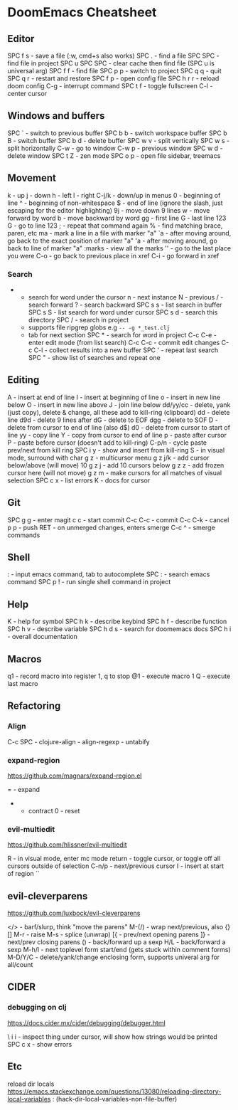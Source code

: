 # DoomEmacs Cheatsheet


## Editor 

SPC f s - save a file (:w, cmd+s also works)
SPC .   - find a file
SPC SPC - find file in project
SPC u SPC SPC - clear cache then find file (SPC u is universal arg)
SPC f f - find file
SPC p p - switch to project
SPC q q - quit
SPC q r - restart and restore
SPC f p - open config file
SPC h r r - reload doom config
C-g - interrupt command
SPC t f - toggle fullscreen
C-l - center cursor


## Windows and buffers

SPC ` - switch to previous buffer
SPC b b - switch workspace buffer
SPC b B - switch buffer
SPC b d - delete buffer
SPC w v - split vertically
SPC w s - split horizontally
C-w <number> - go to window
C-w p - previous window
SPC w d - delete window
SPC t Z - zen mode
SPC o p - open file sidebar, treemacs


## Movement

k - up
j - down
h - left
l - right
C-j/k - down/up in menus
0 - beginning of line
^ - beginning of non-whitespace
\$ - end of line (ignore the slash, just escaping for the editor highlighting)
9j - move down 9 lines
w - move forward by word
b - move backward by word
gg - first line
G - last line
123 G - go to line 123
; - repeat that command again
% - find matching brace, paren, etc
ma - mark a line in a file with marker "a"
`a - after moving around, go back to the exact position of marker "a"
'a - after moving around, go back to line of marker "a"
:marks - view all the marks
'' - go to the last place you were
C-o - go back to previous place in xref
C-i - go forward in xref


### Search

* - search for word under the cursor
    n - next instance
    N - previous
/ - search forward
? - search backward
SPC s s - list search in buffer
SPC s S - list search for word under cursor
SPC s d - search this directory
SPC / - search in project
  - supports file ripgrep globs e.g `-- -g *_test.clj`
  - tab for next section
SPC * - search for word in project
C-c C-e - enter edit mode (from list search)
C-c C-c - commit edit changes
C-c C-l - collect results into a new buffer
SPC ' - repeat last search
SPC " - show list of searches and repeat one


## Editing

A - insert at end of line
I - insert at beginning of line
o - insert in new line below
O - insert in new line above
J - join line below
dd/yy/cc - delete, yank (just copy), delete & change, all these add to kill-ring (clipboard)
dd - delete line
d9d - delete 9 lines after
dG - delete to EOF
dgg - delete to SOF
D - delete from cursor to end of line (also d$)
d0 - delete from cursor to start of line
yy - copy line
Y - copy from cursor to end of line
p - paste after cursor
P - paste before cursor (doesn't add to kill-ring)
C-p/n - cycle paste prev/next from kill ring
SPC i y - show and insert from kill-ring
S - in visual mode, surround with char
g z - multicursor menu
g z j/k - add cursor below/above (will move)
10 g z j - add 10 cursors below
g z z - add frozen cursor here (will not move)
g z m - make cursors for all matches of visual selection
SPC c x - list errors
K - docs for cursor


## Git

SPC g g - enter magit
  c c - start commit
    C-c C-c - commit
    C-c C-k - cancel
  p p - push
RET - on unmerged changes, enters smerge
C-c ^ - smerge commands


## Shell
: - input emacs command, tab to autocomplete
SPC : - search emacs command
SPC p ! - run single shell command in project


## Help

K - help for symbol
SPC h k - describe keybind
SPC h f - describe function 
SPC h v - describe variable
SPC h d s - search for doomemacs docs
SPC h i - overall documentation


## Macros

q1 - record macro into register 1, q to stop
@1 - execute macro 1
Q - execute last macro


## Refactoring

### Align

C-c SPC - clojure-align
<none> - align-regexp
<none> - untabify

### expand-region

https://github.com/magnars/expand-region.el

= - expand 
- - contract
0 - reset


### evil-multiedit

https://github.com/hlissner/evil-multiedit

R - in visual mode, enter mc mode
return - toggle cursor, or toggle off all cursors outside of selection
C-n/p - next/previous cursor
I - insert at start of region
``

## evil-cleverparens

https://github.com/luxbock/evil-cleverparens

</> - barf/slurp, think "move the parens"
M-(/) - wrap next/previous, also {}[]
M-r - raise
M-s - splice (unwrap)
[{ - prev/next opening parens
]} - next/prev closing parens
() - back/forward up a sexp
H/L - back/forward a sexp
M-h/l - next toplevel form start/end (gets stuck within comment forms)
M-D/Y/C - delete/yank/change enclosing form, supports univeral arg for all/count


## CIDER

### debugging on clj
https://docs.cider.mx/cider/debugging/debugger.html

\ i i - inspect thing under cursor, will show how strings would be printed
SPC c x - show errors

## Etc

reload dir locals https://emacs.stackexchange.com/questions/13080/reloading-directory-local-variables
: (hack-dir-local-variables-non-file-buffer)
